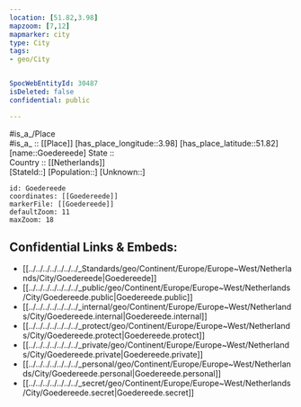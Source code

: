 ```yaml
---
location: [51.82,3.98] 
mapzoom: [7,12] 
mapmarker: city 
type: City
tags:
- geo/City


SpocWebEntityId: 30487
isDeleted: false
confidential: public

---
```

#is_a_/Place  
#is_a_ :: [[Place]] 
[has_place_longitude::3.98] 
[has_place_latitude::51.82] 
[name::Goedereede] 
State ::  
Country :: [[Netherlands]]  
[StateId::] 
[Population::] 
[Unknown::] 


```leaflet
id: Goedereede
coordinates: [[Goedereede]] 
markerFile: [[Goedereede]] 
defaultZoom: 11 
maxZoom: 18
```


## Confidential Links & Embeds: 
- [[../../../../../../../_Standards/geo/Continent/Europe/Europe~West/Netherlands/City/Goedereede|Goedereede]] 
- [[../../../../../../../_public/geo/Continent/Europe/Europe~West/Netherlands/City/Goedereede.public|Goedereede.public]] 
- [[../../../../../../../_internal/geo/Continent/Europe/Europe~West/Netherlands/City/Goedereede.internal|Goedereede.internal]] 
- [[../../../../../../../_protect/geo/Continent/Europe/Europe~West/Netherlands/City/Goedereede.protect|Goedereede.protect]] 
- [[../../../../../../../_private/geo/Continent/Europe/Europe~West/Netherlands/City/Goedereede.private|Goedereede.private]] 
- [[../../../../../../../_personal/geo/Continent/Europe/Europe~West/Netherlands/City/Goedereede.personal|Goedereede.personal]] 
- [[../../../../../../../_secret/geo/Continent/Europe/Europe~West/Netherlands/City/Goedereede.secret|Goedereede.secret]] 

